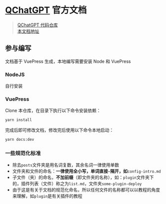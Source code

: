 # [QChatGPT](https://github.com/RockChinQ/QChatGPT) 官方文档

> [QChatGPT 代码仓库](https://github.com/RockChinQ/QChatGPT)   
> [本文档地址](https://qchatgpt.rockchin.top)

## 参与编写

文档基于 VuePress 生成，本地编写需要安装 Node 和 VuePress

### NodeJS

自行安装

### VuePress 

Clone 本仓库，在目录下执行以下命令安装依赖：

```bash
yarn install
```

完成后即可修改文档，修改完后使用以下命令本地启动：

```bash
yarn docs:dev
```

### 一些规范化标准

- 除去`posts`文件夹是用名词复数，其余名词一律使用单数
- 文件夹和文件的命名：**一律使用全小写，单词直接`-`隔开，如**`config-intro.md`
- 子文件（夹）的命名，**不加前缀**（即文件夹的名称），如：`plugin`文件夹下的，插件列表（文件）称之为`list.md`，文件夹`some-plugin-deploy`
- 由于这是有关于文档的规范化命名，所以任何文件的名称都可以以教程的角度来理解，如`plugin`是有关插件的教程

